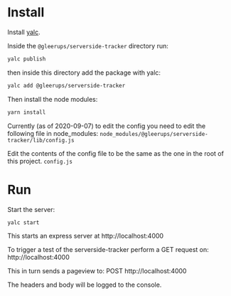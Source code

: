 # Install

Install [yalc](https://github.com/whitecolor/yalc).

Inside the `@gleerups/serverside-tracker` directory run:

```bash
yalc publish
```

then inside this directory add the package with yalc:

```bash
yalc add @gleerups/serverside-tracker
```

Then install the node modules:

```bash
yarn install
```

Currently (as of 2020-09-07) to edit the config you need to edit the following file in node_modules:
`node_modules/@gleerups/serverside-tracker/lib/config.js`

Edit the contents of the config file to be the same as the one in the root of this project.
`config.js`

# Run

Start the server:

```bash
yalc start
```

This starts an express server at http://localhost:4000

To trigger a test of the serverside-tracker perform a GET request on:
http://localhost:4000

This in turn sends a pageview to:
POST http://localhost:4000

The headers and body will be logged to the console.
